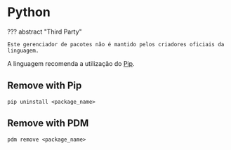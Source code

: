 # Python

??? abstract "Third Party"

    Este gerenciador de pacotes não é mantido pelos criadores oficiais da linguagem.

A linguagem recomenda a utilização do [Pip](https://pip.pypa.io/en/stable/).  

## Remove with Pip

```
pip uninstall <package_name>
```

## Remove with PDM

```
pdm remove <package_name>
```